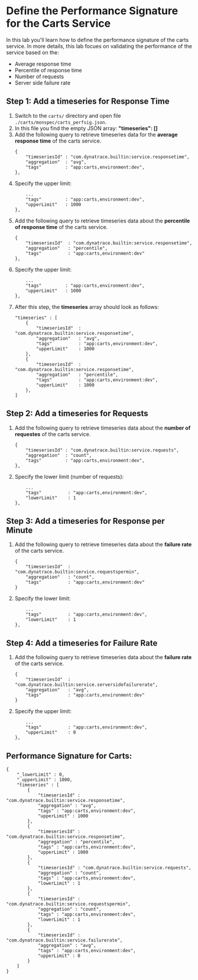 # Define the Performance Signature for the Carts Service

In this lab you'll learn how to define the performance signature of the carts service. In more details, this lab focues on validating the performance of the service based on the:
* Average response time
* Percentile of response time
* Number of requests
* Server side failure rate  

## Step 1: Add a timeseries for Response Time
1. Switch to the `carts/` directory and open file `./carts/monspec/carts_perfsig.json`.
1. In this file you find the empty JSON array: **"timeseries": []**
1. Add the following query to retrieve timeseries data for the **average response time** of the carts service. 
    ```
    {
        "timeseriesId" : "com.dynatrace.builtin:service.responsetime",
        "aggregation"  : "avg",
        "tags"         : "app:carts,environment:dev",
    },
    ```
1. Specify the upper limit:
    ```
        ...
        "tags"         : "app:carts,environment:dev",
        "upperLimit"   : 1000
    },
    ```
1. Add the following query to retrieve timeseries data about the **percentile of response time** of the carts service. 
    ```
    {
        "timeseriesId"  : "com.dynatrace.builtin:service.responsetime",
        "aggregation"   : "percentile",
        "tags"          : "app:carts,environment:dev"
    },
    ```
1. Specify the upper limit:
    ```
        ...
        "tags"         : "app:carts,environment:dev",
        "upperLimit"   : 1000
    },
    ```
1. After this step, the **timeseries** array should look as follows: 
    ```
    "timeseries" : [
        {
            "timeseriesId"  : "com.dynatrace.builtin:service.responsetime",
            "aggregation"   : "avg",
            "tags"          : "app:carts,environment:dev",
            "upperLimit"    : 1000
        },
        {
            "timeseriesId"  : "com.dynatrace.builtin:service.responsetime",
            "aggregation"   : "percentile",
            "tags"          : "app:carts,environment:dev",
            "upperLimit"    : 1000
        },
    ]
    ```

## Step 2: Add a timeseries for Requests
1. Add the following query to retrieve timeseries data about the **number of requestes** of the carts service. 
    ```
    {
        "timeseriesId" : "com.dynatrace.builtin:service.requests",
        "aggregation"  : "count",
        "tags"         : "app:carts,environment:dev",
    },
    ```
1. Specify the lower limit (number of requests):
    ```
        ...
        "tags"          : "app:carts,environment:dev",
        "lowerLimit"    : 1
    },
    ```

## Step 3: Add a timeseries for Response per Minute
1. Add the following query to retrieve timeseries data about the **failure rate** of the carts service. 
    ```
    {
        "timeseriesId"  : "com.dynatrace.builtin:service.requestspermin",
        "aggregation"   : "count",
        "tags"          : "app:carts,environment:dev"
    }
    ```
1. Specify the lower limit:
    ```
        ...
        "tags"          : "app:carts,environment:dev",
        "lowerLimit"    : 1
    },
    ```

## Step 4: Add a timeseries for Failure Rate
1. Add the following query to retrieve timeseries data about the **failure rate** of the carts service. 
    ```
    {
        "timeseriesId"  : "com.dynatrace.builtin:service.serversidefailurerate",
        "aggregation"   : "avg",
        "tags"          : "app:carts,environment:dev"
    }
    ```
1. Specify the upper limit:
    ```
        ...
        "tags"          : "app:carts,environment:dev",
        "upperLimit"    : 0
    },
    ```

## Performance Signature for Carts:
```
{
    "_lowerLimit" : 0,
    "_upperLimit" : 1000,
    "timeseries" : [
        {
            "timeseriesId" : "com.dynatrace.builtin:service.responsetime",
            "aggregation" : "avg",
            "tags" : "app:carts,environment:dev",
            "upperLimit" : 1000
        },
        {
            "timeseriesId" : "com.dynatrace.builtin:service.responsetime",
            "aggregation" : "percentile",
            "tags" : "app:carts,environment:dev",
            "upperLimit" : 1000
        },
        {
            "timeseriesId" : "com.dynatrace.builtin:service.requests",
            "aggregation" : "count",
            "tags" : "app:carts,environment:dev",
            "lowerLimit" : 1
        },
        {
            "timeseriesId" : "com.dynatrace.builtin:service.requestspermin",
            "aggregation" : "count",
            "tags" : "app:carts,environment:dev",
            "lowerLimit" : 1
        },
        {
            "timeseriesId" : "com.dynatrace.builtin:service.failurerate",
            "aggregation" : "avg",
            "tags" : "app:carts,environment:dev",
            "upperLimit" : 0
        }
    ]
}
```

